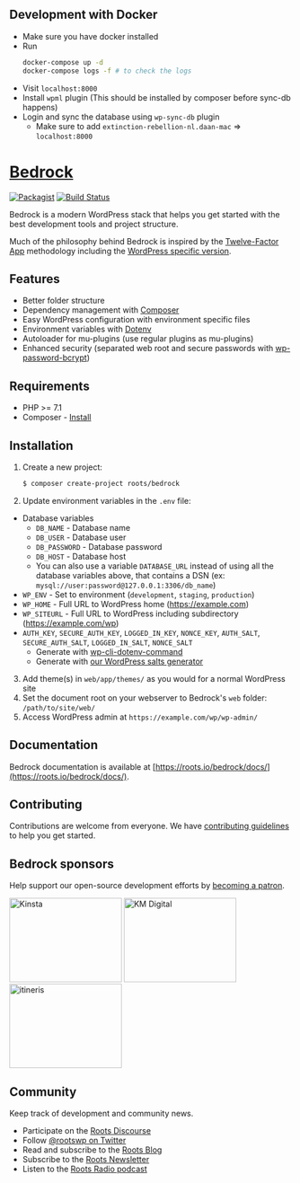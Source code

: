 ## Development with Docker

- Make sure you have docker installed
- Run
    ```sh
    docker-compose up -d
    docker-compose logs -f # to check the logs
    ```
- Visit `localhost:8000`
- Install `wpml` plugin (This should be installed by composer before sync-db happens)
- Login and sync the database using `wp-sync-db` plugin
  - Make sure to add `extinction-rebellion-nl.daan-mac` => `localhost:8000`


# [Bedrock](https://roots.io/bedrock/)
[![Packagist](https://img.shields.io/packagist/v/roots/bedrock.svg?style=flat-square)](https://packagist.org/packages/roots/bedrock)
[![Build Status](https://img.shields.io/travis/roots/bedrock.svg?style=flat-square)](https://travis-ci.org/roots/bedrock)

Bedrock is a modern WordPress stack that helps you get started with the best development tools and project structure.

Much of the philosophy behind Bedrock is inspired by the [Twelve-Factor App](http://12factor.net/) methodology including the [WordPress specific version](https://roots.io/twelve-factor-wordpress/).

## Features

* Better folder structure
* Dependency management with [Composer](https://getcomposer.org)
* Easy WordPress configuration with environment specific files
* Environment variables with [Dotenv](https://github.com/vlucas/phpdotenv)
* Autoloader for mu-plugins (use regular plugins as mu-plugins)
* Enhanced security (separated web root and secure passwords with [wp-password-bcrypt](https://github.com/roots/wp-password-bcrypt))

## Requirements

* PHP >= 7.1
* Composer - [Install](https://getcomposer.org/doc/00-intro.md#installation-linux-unix-osx)

## Installation

1. Create a new project:
    ```sh
    $ composer create-project roots/bedrock
    ```
2. Update environment variables in the `.env` file:
  * Database variables
    * `DB_NAME` - Database name
    * `DB_USER` - Database user
    * `DB_PASSWORD` - Database password
    * `DB_HOST` - Database host
    * You can also use a variable `DATABASE_URL` instead of using all the database variables above, that contains a DSN (ex: `mysql://user:password@127.0.0.1:3306/db_name`)
  * `WP_ENV` - Set to environment (`development`, `staging`, `production`)
  * `WP_HOME` - Full URL to WordPress home (https://example.com)
  * `WP_SITEURL` - Full URL to WordPress including subdirectory (https://example.com/wp)
  * `AUTH_KEY`, `SECURE_AUTH_KEY`, `LOGGED_IN_KEY`, `NONCE_KEY`, `AUTH_SALT`, `SECURE_AUTH_SALT`, `LOGGED_IN_SALT`, `NONCE_SALT`
    * Generate with [wp-cli-dotenv-command](https://github.com/aaemnnosttv/wp-cli-dotenv-command)
    * Generate with [our WordPress salts generator](https://roots.io/salts.html)
3. Add theme(s) in `web/app/themes/` as you would for a normal WordPress site
4. Set the document root on your webserver to Bedrock's `web` folder: `/path/to/site/web/`
5. Access WordPress admin at `https://example.com/wp/wp-admin/`

## Documentation

Bedrock documentation is available at [https://roots.io/bedrock/docs/](https://roots.io/bedrock/docs/).

## Contributing

Contributions are welcome from everyone. We have [contributing guidelines](https://github.com/roots/guidelines/blob/master/CONTRIBUTING.md) to help you get started.

## Bedrock sponsors

Help support our open-source development efforts by [becoming a patron](https://www.patreon.com/rootsdev).

<a href="https://kinsta.com/?kaid=OFDHAJIXUDIV"><img src="https://cdn.roots.io/app/uploads/kinsta.svg" alt="Kinsta" width="200" height="150"></a> <a href="https://k-m.com/"><img src="https://cdn.roots.io/app/uploads/km-digital.svg" alt="KM Digital" width="200" height="150"></a> <a href="https://www.itineris.co.uk/"><img src="https://cdn.roots.io/app/uploads/itineris.svg" alt="itineris" width="200" height="150"></a>

## Community

Keep track of development and community news.

* Participate on the [Roots Discourse](https://discourse.roots.io/)
* Follow [@rootswp on Twitter](https://twitter.com/rootswp)
* Read and subscribe to the [Roots Blog](https://roots.io/blog/)
* Subscribe to the [Roots Newsletter](https://roots.io/subscribe/)
* Listen to the [Roots Radio podcast](https://roots.io/podcast/)
